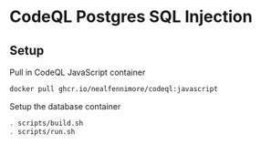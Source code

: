 # CodeQL Postgres SQL Injection

## Setup

Pull in CodeQL JavaScript container

```sh
docker pull ghcr.io/nealfennimore/codeql:javascript
```

Setup the database container

```sh
. scripts/build.sh
. scripts/run.sh
```
